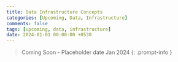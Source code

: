 ```yaml
--- 
title: Data Infrastructure Concepts
categories: [Upcoming, Data, Infrastructure]
comments: false
tags: [upcoming, data, infrastructure]
date: 2024-01-01 00:00:00 +0530
---
```


>  Coming Soon - Placeholder date Jan 2024
{: .prompt-info }
